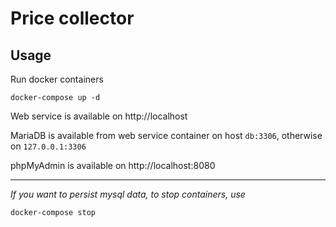 # Price collector

## Usage

Run docker containers
```
docker-compose up -d
```

Web service is available on http://localhost

MariaDB is available from web service container on host `db:3306`, otherwise on `127.0.0.1:3306`

phpMyAdmin is available on http://localhost:8080

___
*If you want to persist mysql data, to stop containers, use*
```
docker-compose stop
```
